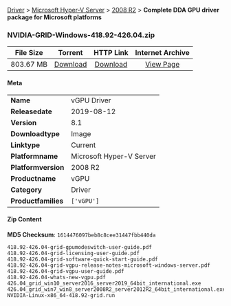 
[Driver](/README.md)  >  [Microsoft Hyper-V Server](/index/Driver/Microsoft_Hyper-V_Server.md)  >  [2008 R2](/index/Driver/Microsoft_Hyper-V_Server/2008_R2.md)  >  **Complete DDA GPU driver package for Microsoft platforms**


### NVIDIA-GRID-Windows-418.92-426.04.zip

| **File Size** | **Torrent**  | **HTTP Link** | **Internet Archive** |
|:-------------:|:------------:|:-------------:|:--------------------:|
| 803.67 MB |  [Download](https://archive.org/download/nvgpu_NVIDIA-GRID-Windows-418.92-426.04.zip/nvgpu_NVIDIA-GRID-Windows-418.92-426.04.zip_archive.torrent)       | [Download](https://archive.org/compress/nvgpu_NVIDIA-GRID-Windows-418.92-426.04.zip) | [View Page](https://archive.org/details/nvgpu_NVIDIA-GRID-Windows-418.92-426.04.zip)       |

#### Meta

<table>
<tr><td><strong>Name</strong></td><td>vGPU Driver</td></tr>
<tr><td><strong>Releasedate</strong></td><td>2019-08-12</td></tr>
<tr><td><strong>Version</strong></td><td>8.1</td></tr>
<tr><td><strong>Downloadtype</strong></td><td>Image</td></tr>
<tr><td><strong>Linktype</strong></td><td>Current</td></tr>
<tr><td><strong>Platformname</strong></td><td>Microsoft Hyper-V Server</td></tr>
<tr><td><strong>Platformversion</strong></td><td>2008 R2</td></tr>
<tr><td><strong>Productname</strong></td><td>vGPU</td></tr>
<tr><td><strong>Category</strong></td><td>Driver</td></tr>
<tr><td><strong>Productfamilies</strong></td><td><code>['vGPU']</code></td></tr>
</table>

#### Zip Content

**MD5 Checksum**: `1614476097beb8c8cee31447fbb440da`

```text
418.92-426.04-grid-gpumodeswitch-user-guide.pdf
418.92-426.04-grid-licensing-user-guide.pdf
418.92-426.04-grid-software-quick-start-guide.pdf
418.92-426.04-grid-vgpu-release-notes-microsoft-windows-server.pdf
418.92-426.04-grid-vgpu-user-guide.pdf
418.92-426.04-whats-new-vgpu.pdf
426.04_grid_win10_server2016_server2019_64bit_international.exe
426.04_grid_win7_win8_server2008R2_server2012R2_64bit_international.exe
NVIDIA-Linux-x86_64-418.92-grid.run
```